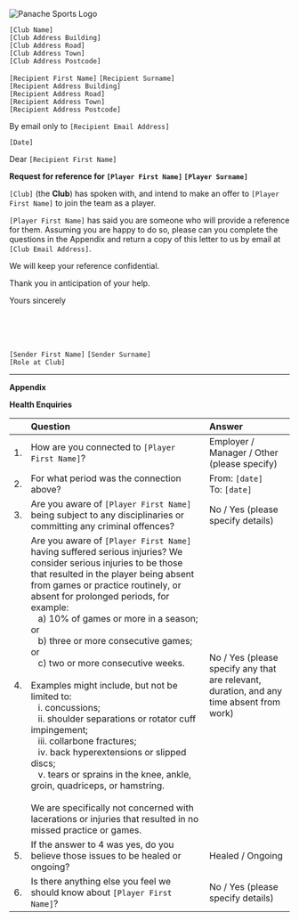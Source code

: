 ![Panache Sports Logo](https://panachesportsdocstore.blob.core.windows.net/images/PanacheSports/PS-Long-BLUE-Small.png)

`[Club Name]`<br>
`[Club Address Building]`<br>
`[Club Address Road]`<br>
`[Club Address Town]`<br>
`[Club Address Postcode]`

`[Recipient First Name]` `[Recipient Surname]`<br>
`[Recipient Address Building]`<br>
`[Recipient Address Road]`<br>
`[Recipient Address Town]`<br>
`[Recipient Address Postcode]`<br>

By email only to `[Recipient Email Address]`

`[Date]`

Dear `[Recipient First Name]`

**Request for reference for `[Player First Name]` `[Player Surname]`**

`[Club]` (the **Club**) has spoken with, and intend to make an offer to `[Player First Name]` to join the team as a player.

`[Player First Name]` has said you are someone who will provide a reference for them.  Assuming you are happy to do so, please can you complete the questions in the Appendix and return a copy of this letter to us by email at `[Club Email Address]`.

We will keep your reference confidential.

Thank you in anticipation of your help.

Yours sincerely

<br>
<br>
<br>

`[Sender First Name]` `[Sender Surname]`<br>
`[Role at Club]`

***

**Appendix**

**Health Enquiries**

|  | Question | Answer |
| :--- | :--- | :--- |
| 1. | How are you connected to `[Player First Name]`? | Employer / Manager / Other (please specify) |
| 2. | For what period was the connection above? | From: `[date]`<br>To: `[date]` |
| 3. | Are you aware of `[Player First Name]` being subject to any disciplinaries or committing any criminal offences? | No / Yes (please specify details) |
| 4. | Are you aware of `[Player First Name]` having suffered serious injuries? We consider serious injuries to be those that resulted in the player being absent from games or practice routinely, or absent for prolonged periods, for example:<br>&nbsp;&nbsp;&nbsp;a) 10% of games or more in a season; or<br>&nbsp;&nbsp;&nbsp;b) three or more consecutive games; or<br>&nbsp;&nbsp;&nbsp;c) two or more consecutive weeks.<br><br>Examples might include, but not be limited to:<br>&nbsp;&nbsp;&nbsp;i. concussions;<br>&nbsp;&nbsp;&nbsp;ii. shoulder separations or rotator cuff impingement;<br>&nbsp;&nbsp;&nbsp;iii. collarbone fractures;<br>&nbsp;&nbsp;&nbsp;iv. back hyperextensions or slipped discs;<br>&nbsp;&nbsp;&nbsp;v. tears or sprains in the knee, ankle, groin, quadriceps, or hamstring.<br><br>We are specifically not concerned with lacerations or injuries that resulted in no missed practice or games. | No / Yes (please specify any that are relevant, duration, and any time absent from work) |
| 5. | If the answer to 4 was yes, do you believe those issues to be healed or ongoing? | Healed / Ongoing |
| 6. | Is there anything else you feel we should know about `[Player First Name]`? | No / Yes (please specify details) |